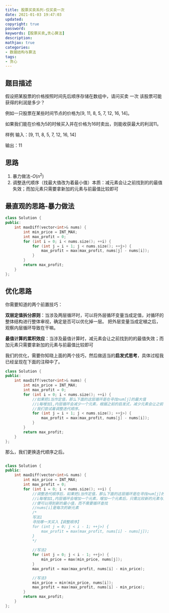 ```yaml
---
title: 股票买卖系列-仅买卖一次
date: 2021-01-03 19:47:03
updated:
copyright: true
password:
keywords: [股票买卖,贪心算法]
description: 
mathjax: true
categories:
- 数据结构与算法
tags: 
- 贪心
---
```


## 题目描述

假设把某股票的价格按照时间先后顺序存储在数组中，请问买卖 一次 该股票可能获得的利润是多少？

例如一只股票在某些时间节点的价格为[9, 11, 8, 5, 7, 12, 16, 14]。

如果我们能在价格为5的时候买入并在价格为16时卖出，则能收获最大的利润11。

样例
输入：[9, 11, 8, 5, 7, 12, 16, 14]

输出：11

## 思路

1. 暴力做法-$O(n^2)$
2. 调整迭代顺序（找最大值改为着最小值）本质：减元素会让之前找到的的最值失效；而加元素只需要拿新加的元素与前最值比较即可

## 最直观的思路-暴力做法

```cpp
class Solution {
public:
    int maxDiff(vector<int>& nums) {
        int min_price = INT_MAX;
        int max_profit = 0;
        for (int i = 0; i < nums.size(); ++i) {
            for (int j = i + 1; j < nums.size(); ++j>) {
                max_profit = max(max_profit, nums[j] - nums[i]);
            }
        }
        return max_profit;
    }
};
```

## 优化思路

你需要知道的两个前置技巧：

**双层定值拆分原则**：当涉及两层循环时，可以将外层循环变量当成定值，对循环的整体结构进行整体审视，确定是否可以优化掉一层。 把外层变量当成定植之后，观察内层循环导致在干嘛。

**最值计算的累积效应**：当涉及最值计算时，减元素会让之前找到的的最值失效；而加元素只需要拿新加的元素与前最值比较即可

我们的优化，需要你知晓上面的两个技巧，然后做适当的**启发式思考**，具体过程我已经呈现在下面的注释中了。

```cpp
class Solution {
public:
    int maxDiff(vector<int>& nums) {
        int min_price = INT_MAX;
        int max_profit = 0;
        for (int i = 0; i < nums.size(); ++i) {
            //如果把i当作定值，那么下面的这层循环是在寻找num[j]的最大值
            //i每增加1,内层循环会减少一个元素，根据之前的启发式，减少元素会让之前计算的最大值失效，所以不得不重新计算最大值；
            //我们尝试着调整迭代顺序。
            for (int j = i + 1; j < nums.size(); ++j>) {
                max_profit = max(max_profit, nums[j] - nums[i]);
            }
        }
        return max_profit;
    }
};
```

那么，我们更换迭代顺序之后。

```cpp

class Solution {
public:
    int maxDiff(vector<int>& nums) {
        int min_price = INT_MAX;
        int max_profit = 0;
        for (int i = 0; i < nums.size(); ++i) {
            //调整迭代顺序后，如果把i当作定值，那么下面的这层循环是在寻找num[j]的最小值
            //i每增加1,内层循环会增加一个元素，增加一个元素后，只需比较新的元素与之前的最小值；
            //便可以得到新的最小值，而不需要循环查找
            //nums[i]是每次的新元素
            /*
            写法1
            寻找哪一天买入【调整顺序】
            for (int j = 0; j < i - 1; ++j>) {
                max_profit = max(max_profit, nums[i] - nums[j]);
            }
            */
            
            //写法2
            for (int j = 0; j < i - 1; ++j>) {
                min_price = max(min_price, nums[j]);
            }
            max_profit = max(max_profit, nums[i] - min_price);

            //写法3
            min_price = min(min_price, nums[i]); 
            max_profit = max(max_profit, nums[i] - min_price);
        }
        return max_profit;
    }
};
```
